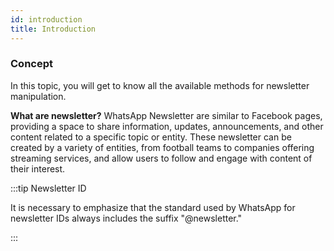 ```yaml
---
id: introduction
title: Introduction
---
```


### Concept

In this topic, you will get to know all the available methods for newsletter manipulation.

**What are newsletter?** WhatsApp Newsletter are similar to Facebook pages, providing a space to share information, updates, announcements, and other content related to a specific topic or entity. These newsletter can be created by a variety of entities, from football teams to companies offering streaming services, and allow users to follow and engage with content of their interest.

:::tip Newsletter ID

It is necessary to emphasize that the standard used by WhatsApp for newsletter IDs always includes the suffix "@newsletter."

:::
